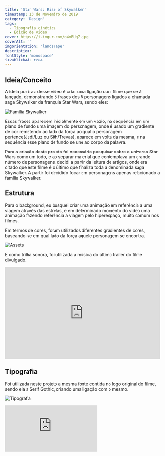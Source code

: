 ```yaml
---
title: 'Star Wars: Rise of Skywalker'
timestamp: 13 de Novembro de 2019
category: 'Design'
tags:
  - Tipografia cinética
  - Edição de video
cover: https://i.imgur.com/o4mBUq7.jpg
coverAlt: ''
imgorientation: 'landscape'
description:
fontStyle: 'monospace'
isPublished: true
---
```


## Ideia/Conceito

A ideia por traz desse vídeo é criar uma ligação com filme que será lançado, demonstrando 5 frases dos 5 personagens ligados a chamada saga Skywalker da franquia Star Wars, sendo eles:

<img src="https://i.imgur.com/YXbezpC.jpg"
     alt="Família Skywalker"
     class="img-fluid mx-auto d-block" />

Essas frases aparecem inicialmente em um vazio, na sequência em um plano de fundo uma imagem do personagem, onde é usado um gradiente de cor remetendo ao lado da força ao qual o personagem pertence(Jedi/Luz ou Sith/Trevas), aparece em volta da mesma, e na sequência esse plano de fundo se une ao corpo da palavra.

Para a criação deste projeto foi necessário pesquisar sobre o universo Star Wars como um todo, e ao separar material que contemplava um grande número de personagens, decidi a partir da leitura de artigos, onde era citado que este filme é o último que finaliza toda a denominada saga Skywalker. A partir foi decidido focar em personagens apenas relacionado a família Skywalker.

## Estrutura

Para o background, eu busquei criar uma animação em referência a uma viagem através das estrelas, e em determinado momento do video uma animação fazendo referência a viagem pelo hiperespaço, muito comum nos filmes.

Em termos de cores, foram utilizados diferentes gradientes de cores, baseando-se em qual lado da força aquele personagem se encontra.

<img src="https://i.imgur.com/0Lx9GUA.jpg"
     alt="Assets"
     class="img-fluid mx-auto d-block" />

E como trilha sonora, foi utilizada a música do último trailer do filme divulgado.

<iframe class="mb-4" width="100%" height="300" scrolling="no" frameborder="no" allow="autoplay" src="https://w.soundcloud.com/player/?url=https%3A//api.soundcloud.com/tracks/700531429&color=%23ff5500&auto_play=false&hide_related=false&show_comments=true&show_user=true&show_reposts=false&show_teaser=true&visual=true"></iframe>

## Tipografia

Foi utilizada neste projeto a mesma fonte contida no logo original do filme, sendo ela a Serif Gothic, criando uma ligação com o mesmo.

<img src="https://i.imgur.com/uBKdlZM.jpg"
     alt="Tipografia"
     class="img-fluid mx-auto d-block" />

 <div class="embed-responsive embed-responsive-16by9 mb-4">
                <iframe
                  class="embed-responsive-item shadow-image"
                  src="https://www.youtube.com/embed/MxmIoHXKybI"
                  frameborder="0"
                  allow="accelerometer; autoplay; encrypted-media; gyroscope; picture-in-picture"
                  allowfullscreen
                ></iframe>
              </div>
